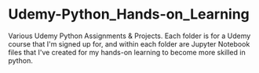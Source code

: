 # Udemy-Python_Hands-on_Learning
Various Udemy Python Assignments &amp; Projects. Each folder is for a Udemy course that I'm signed up for, and within each folder are Jupyter Notebook files that I've created for my hands-on learning to become more skilled in python.
